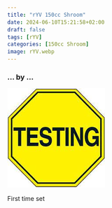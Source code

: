 ```yaml
---
title: "rYV 150cc Shroom"
date: 2024-06-10T15:21:58+02:00
draft: false
tags: [rYV]
categories: [150cc Shroom]
image: rYV.webp
---
```

### ... by ...
![Nothing there](testing.jpg)

First time set